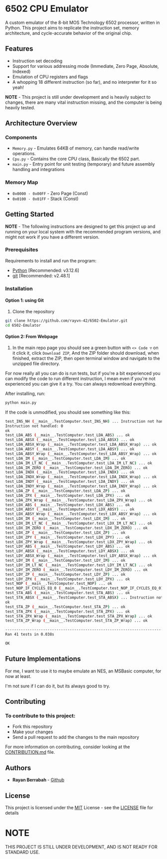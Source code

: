 # 6502 CPU Emulator

A custom emulator of the 8-bit MOS Technology 6502 processor, written in Python.
This project aims to replicate the instruction set, memory architecture, and cycle-accurate behavior of the original chip.

## Features

- Instruction set decoding
- Support for various addressing mode (Immediate, Zero Page, Absolute, Indexed)
- Emulation of CPU registers and flags
- A whopping 18 different instruction (so far), and no interpreter for it so yeah!

**NOTE** - This project is still under development and is heavily subject to changes, there are many vital instruction missing, and the computer is being heavily tested.

## Architecture Overview

### Components

- `Memory.py` - Emulates 64KB of memory, can handle read/write operations.
- `Cpu.py` - Contains the core CPU class, Basically the 6502 part.
- `main.py` - Entry point for unit testing (temporary) and future assembly handling and integrations

### Memory Map

- `0x0000 - 0x00FF` - Zero Page (Const)
- `0x0100 - 0x01FF` - Stack (Const)

## Getting Started

**NOTE** - The following instructions are designed to get this project up and running on your local system with the recommended program versions, and might not work if you have a different version.

### Prerequisites

Requirements to install and run the program:
- [Python](https://www.python.org/downloads/) [Recommended: v3.12.6]
- [git](https://git-scm.com/downloads) [Recommended: v2.48.1]

### Installation

#### Option 1: using Git
1. Clone the repository
```bash
git clone https://github.com/rayvn-42/6502-Emulator.git
cd 6502-Emulator
```
#### Option 2: From Webpage
1. In the main repo page you should see a green button with `<> Code ▽` on it click it, click `Download ZIP`, And the ZIP folder should download, when finished, extract the ZIP, then open terminal window and navigate to the unzipped file directory.

For now really all you can do is run tests, but if you're a bit experienced you can modify the code to run different instruction, I mean even if you're not experienced you can give it a try. You can always redownload everything.

After installing, run:

```bash
python main.py
```

If the code is unmodified, you should see something like this:
```bash
test_INS_NH (__main__.TestComputer.test_INS_NH) ... Instruction not handled: 2
Instruction not handled: 0
ok
test_LDA_ABS (__main__.TestComputer.test_LDA_ABS) ... ok
test_LDA_ABSX (__main__.TestComputer.test_LDA_ABSX) ... ok
test_LDA_ABSX_Wrap (__main__.TestComputer.test_LDA_ABSX_Wrap) ... ok
test_LDA_ABSY (__main__.TestComputer.test_LDA_ABSY) ... ok
test_LDA_ABSY_Wrap (__main__.TestComputer.test_LDA_ABSY_Wrap) ... ok
test_LDA_IM (__main__.TestComputer.test_LDA_IM) ... ok
test_LDA_IM_LT_NC (__main__.TestComputer.test_LDA_IM_LT_NC) ... ok
test_LDA_IM_ZERO (__main__.TestComputer.test_LDA_IM_ZERO) ... ok
test_LDA_INDX (__main__.TestComputer.test_LDA_INDX) ... ok
test_LDA_INDX_Wrap (__main__.TestComputer.test_LDA_INDX_Wrap) ... ok
test_LDA_INDY (__main__.TestComputer.test_LDA_INDY) ... ok
test_LDA_INDY_Wrap (__main__.TestComputer.test_LDA_INDY_Wrap) ... ok
test_LDA_ZP (__main__.TestComputer.test_LDA_ZP) ... ok
test_LDA_ZPX (__main__.TestComputer.test_LDA_ZPX) ... ok
test_LDA_ZPX_Wrap (__main__.TestComputer.test_LDA_ZPX_Wrap) ... ok
test_LDX_ABS (__main__.TestComputer.test_LDX_ABS) ... ok
test_LDX_ABSY (__main__.TestComputer.test_LDX_ABSY) ... ok
test_LDX_ABSY_Wrap (__main__.TestComputer.test_LDX_ABSY_Wrap) ... ok
test_LDX_IM (__main__.TestComputer.test_LDX_IM) ... ok
test_LDX_IM_LT_NC (__main__.TestComputer.test_LDX_IM_LT_NC) ... ok
test_LDX_IM_ZERO (__main__.TestComputer.test_LDX_IM_ZERO) ... ok
test_LDX_ZP (__main__.TestComputer.test_LDX_ZP) ... ok
test_LDX_ZPY (__main__.TestComputer.test_LDX_ZPY) ... ok
test_LDX_ZPY_Wrap (__main__.TestComputer.test_LDX_ZPY_Wrap) ... ok
test_LDY_ABS (__main__.TestComputer.test_LDY_ABS) ... ok
test_LDY_ABSX (__main__.TestComputer.test_LDY_ABSX) ... ok
test_LDY_ABSX_Wrap (__main__.TestComputer.test_LDY_ABSX_Wrap) ... ok
test_LDY_IM (__main__.TestComputer.test_LDY_IM) ... ok
test_LDY_IM_LT_NC (__main__.TestComputer.test_LDY_IM_LT_NC) ... ok
test_LDY_IM_ZERO (__main__.TestComputer.test_LDY_IM_ZERO) ... ok
test_LDY_ZP (__main__.TestComputer.test_LDY_ZP) ... ok
test_LDY_ZPX (__main__.TestComputer.test_LDY_ZPX) ... ok
test_NOP (__main__.TestComputer.test_NOP) ... ok
test_NOP_IF_CYCLES_EQ_0 (__main__.TestComputer.test_NOP_IF_CYCLES_EQ_0) ... ok
test_STA_ABS (__main__.TestComputer.test_STA_ABS) ... ok
test_STA_ABSX (__main__.TestComputer.test_STA_ABSX) ... Instruction not handled: 0
ok
test_STA_ZP (__main__.TestComputer.test_STA_ZP) ... ok
test_STA_ZPX (__main__.TestComputer.test_STA_ZPX) ... ok
test_STA_ZPX_Wrap (__main__.TestComputer.test_STA_ZPX_Wrap) ... ok
test_STA_ZP_Wrap (__main__.TestComputer.test_STA_ZP_Wrap) ... ok

----------------------------------------------------------------------
Ran 41 tests in 0.038s

OK
```

## Future Implementations
For me, I want to use it to maybe emulate an NES, an MSBasic computer, for now at least.

I'm not sure if I can do it, but its always good to try.

## Contributing

### To contribute to this project:
-    Fork this repository
-    Make your changes
-    Send a pull request to add the changes to the main repository

For more information on contributing, consider looking at the [CONTRIBUTION.md](CONTRIBUTION.md) file.

## Authors

  - **Rayan Berrabah** -
    [Github](https://github.com/rayvn-42)

## License

This project is licensed under the [MIT](LICENSE)
 License - see the [LICENSE](LICENSE) file for
details

# NOTE
THIS PROJECT IS STILL UNDER DEVELOPMENT, AND IS NOT READY FOR STANDARD USE.
